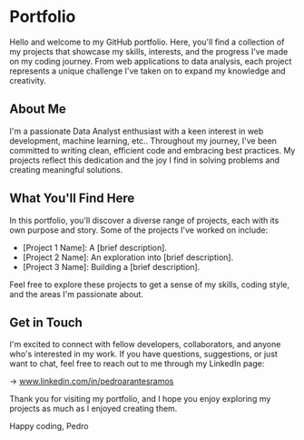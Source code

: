 # Portfolio

Hello and welcome to my GitHub portfolio. Here, you'll find a collection of my projects that showcase my skills, interests, and the progress I've made on my coding journey. From web applications to data analysis, each project represents a unique challenge I've taken on to expand my knowledge and creativity.


## About Me

I'm a passionate Data Analyst enthusiast with a keen interest in web development, machine learning, etc.. Throughout my journey, I've been committed to writing clean, efficient code and embracing best practices. My projects reflect this dedication and the joy I find in solving problems and creating meaningful solutions.


## What You'll Find Here

In this portfolio, you'll discover a diverse range of projects, each with its own purpose and story. Some of the projects I've worked on include:

- [Project 1 Name]: A [brief description].
- [Project 2 Name]: An exploration into [brief description].
- [Project 3 Name]: Building a [brief description].

Feel free to explore these projects to get a sense of my skills, coding style, and the areas I'm passionate about.


## Get in Touch

I'm excited to connect with fellow developers, collaborators, and anyone who's interested in my work. If you have questions, suggestions, or just want to chat, feel free to reach out to me through my LinkedIn page: 

-> www.linkedin.com/in/pedroarantesramos

Thank you for visiting my portfolio, and I hope you enjoy exploring my projects as much as I enjoyed creating them.

Happy coding,
Pedro
